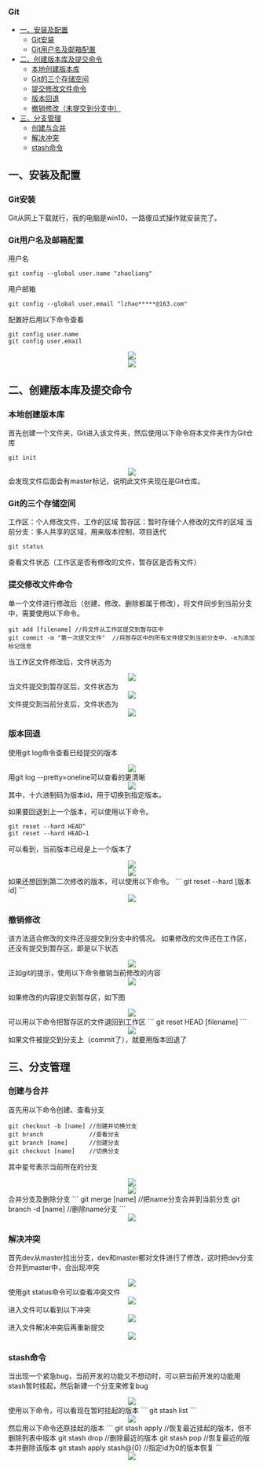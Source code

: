 ### Git
   * [一、安装及配置](#一安装及配置)
       * [Git安装](#Git安装)
	   * [Git用户名及邮箱配置](#Git用户名及邮箱配置)
   * [二、创建版本库及提交命令](#二创建版本库及提交命令)
       * [本地创建版本库](#本地创建版本库)
	   * [Git的三个存储空间](#Git的三个存储空间)
	   * [提交修改文件命令](#提交修改文件命令)
	   * [版本回退](#版本回退)
	   * [撤销修改（未提交到分支中）](#撤销修改)
   * [三、分支管理](#三分支管理)
       * [创建与合并](#创建与合并)
	   * [解决冲突](#解决冲突)
	   * [stash命令](#stash命令)
   
   ## 一、安装及配置
   ### Git安装
   Git从网上下载就行，我的电脑是win10，一路傻瓜式操作就安装完了。
   
   ### Git用户名及邮箱配置
   用户名
   ```
   git config --global user.name "zhaoliang"
   ```
   用户邮箱
   ```
   git config --global user.email "lzhao*****@163.com"
   ```
   配置好后用以下命令查看
   ```
   git config user.name
   git config user.email
   ```
   <div align="center">
   <img src="../图片/Git/用户名图片.png">
   </div>
   <div align="center">
   <img src="../图片/Git/用户邮箱图片.png">
   </div>
   
   ## 二、创建版本库及提交命令
   ### 本地创建版本库
   首先创建一个文件夹，Git进入该文件夹，然后使用以下命令将本文件夹作为Git仓库
   ```
   git init
   ```
   <div align="center">
   <img src="../图片/Git/创建版本库图片.png">
   </div>
   会发现文件后面会有master标记，说明此文件夹现在是Git仓库。
   
   ### Git的三个存储空间
   工作区：个人修改文件，工作的区域
   暂存区：暂时存储个人修改的文件的区域
   当前分支：多人共享的区域，用来版本控制，项目迭代
   ```
   git status
   ```
   查看文件状态（工作区是否有修改的文件，暂存区是否有文件）
   
   ### 提交修改文件命令
   单一个文件进行修改后（创建、修改、删除都属于修改），将文件同步到当前分支中，需要使用以下命令。
   ```
   git add [filename] //将文件从工作区提交到暂存区中
   git commit -m "第一次提交文件"  //将暂存区中的所有文件提交到当前分支中，-m为添加标记信息
   ```
   当工作区文件修改后，文件状态为
   <div align="center">
   <img src="../图片/Git/提交修改文件命令图片1.png">
   </div>
   当文件提交到暂存区后，文件状态为
   <div align="center">
   <img src="../图片/Git/提交修改文件命令图片2.png">
   </div>
   文件提交到当前分支后，文件状态为
   <div align="center">
   <img src="../图片/Git/提交修改文件命令图片3.png">
   </div>
   
   ### 版本回退
   使用git log命令查看已经提交的版本
   <div align="center">
   <img src="../图片/Git/版本回退图片1.png">
   </div>
   用git log --pretty=oneline可以查看的更清晰
   <div align="center">
   <img src="../图片/Git/版本回退图片2.png">
   </div>
   其中，十六进制码为版本id，用于切换到指定版本。
   
   如果要回退到上一个版本，可以使用以下命令。
   ```
   git reset --hard HEAD^
   git reset --hard HEAD~1
   ```
   可以看到，当前版本已经是上一个版本了
   <div align="center">
   <img src="../图片/Git/版本回退图片3.png">
   </div>
   <div align="center">
   <img src="../图片/Git/版本回退图片4.png">
   </div>
   如果还想回到第二次修改的版本，可以使用以下命令。
   ```
   git reset --hard [版本id]
   ```
   <div align="center">
   <img src="../图片/Git/版本回退图片5.png">
   </div>
   
   ### 撤销修改
   该方法适合修改的文件还没提交到分支中的情况。
   如果修改的文件还在工作区，还没有提交到暂存区，即是以下状态
   <div align="center">
   <img src="../图片/Git/撤销修改图片1.png">
   </div>
   正如git的提示，使用以下命令撤销当前修改的内容
   <div align="center">
   <img src="../图片/Git/撤销修改图片2.png">
   </div>
   
   如果修改的内容提交到暂存区，如下图
   <div align="center">
   <img src="../图片/Git/撤销修改图片3.png">
   </div>
   可以用以下命令把暂存区的文件退回到工作区
   ```
   git reset HEAD [filename]
   ```
   <div align="center">
   <img src="../图片/Git/撤销修改图片4.png">
   </div>
   如果文件被提交到分支上（commit了），就要用版本回退了
   
   ## 三、分支管理
   ### 创建与合并
   首先用以下命令创建、查看分支
   ```
   git checkout -b [name] //创建并切换分支
   git branch             //查看分支
   git branch [name]      //创建分支
   git checkout [name]    //切换分支
   ```
   其中星号表示当前所在的分支
   <div align="center">
   <img src="../图片/Git/创建与合并图片1.png">
   </div>
   <div align="center">
   <img src="../图片/Git/创建与合并图片2.png">
   </div>
   合并分支及删除分支
   ```
   git merge [name]     //把name分支合并到当前分支
   git branch -d [name] //删除name分支
   ```
   <div align="center">
   <img src="../图片/Git/创建与合并图片3.png">
   </div>
   
   ### 解决冲突
   首先dev从master拉出分支，dev和master都对文件进行了修改，这时把dev分支合并到master中，会出现冲突
   <div align="center">
   <img src="../图片/Git/解决冲突图片1.png">
   </div>
   使用git status命令可以查看冲突文件
   <div align="center">
   <img src="../图片/Git/解决冲突图片2.png">
   </div>
   进入文件可以看到以下冲突
   <div align="center">
   <img src="../图片/Git/解决冲突图片3.png">
   </div>
   进入文件解决冲突后再重新提交
   <div align="center">
   <img src="../图片/Git/解决冲突图片4.png">
   </div>
   
   ### stash命令
   当出现一个紧急bug，当前开发的功能又不想动时，可以把当前开发的功能用stash暂时挂起，然后新建一个分支来修复bug
   <div align="center">
   <img src="../图片/Git/stash命令图片1.png">
   </div>
   使用以下命令，可以看现在暂时挂起的版本
   ```
   git stash list
   ```
   <div align="center">
   <img src="../图片/Git/stash命令图片2.png">
   </div>
   然后用以下命令还原挂起的版本
   ```
   git stash apply  //恢复最近挂起的版本，但不删除列表中版本
   git stash drop   //删除最近的版本
   git stash pop    //恢复最近的版本并删除该版本
   git stash apply stash@{0}  //指定id为0的版本恢复
   ```
   <div align="center">
   <img src="../图片/Git/stash命令图片3.png">
   </div>